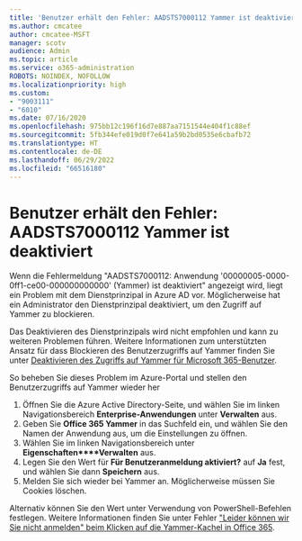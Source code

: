 ```yaml
---
title: 'Benutzer erhält den Fehler: AADSTS7000112 Yammer ist deaktiviert'
ms.author: cmcatee
author: cmcatee-MSFT
manager: scotv
audience: Admin
ms.topic: article
ms.service: o365-administration
ROBOTS: NOINDEX, NOFOLLOW
ms.localizationpriority: high
ms.custom:
- "9003111"
- "6010"
ms.date: 07/16/2020
ms.openlocfilehash: 975bb12c196f16d7e887aa7151544e404f1c88ef
ms.sourcegitcommit: 5fb344efe019d0f7e641a59b2bd0535e6cbafb72
ms.translationtype: HT
ms.contentlocale: de-DE
ms.lasthandoff: 06/29/2022
ms.locfileid: "66516180"
---
```

# <a name="user-receives-error-aadsts7000112-yammer-is-disabled"></a>Benutzer erhält den Fehler: AADSTS7000112 Yammer ist deaktiviert

Wenn die Fehlermeldung "AADSTS7000112: Anwendung '00000005-0000-0ff1-ce00-000000000000' (Yammer) ist deaktiviert" angezeigt wird, liegt ein Problem mit dem Dienstprinzipal in Azure AD vor. Möglicherweise hat ein Administrator den Dienstprinzipal deaktiviert, um den Zugriff auf Yammer zu blockieren.

Das Deaktivieren des Dienstprinzipals wird nicht empfohlen und kann zu weiteren Problemen führen. Weitere Informationen zum unterstützten Ansatz für dass Blockieren des Benutzerzugriffs auf Yammer finden Sie unter [Deaktivieren des Zugriffs auf Yammer für Microsoft 365-Benutzer](https://docs.microsoft.com/yammer/manage-yammer-users/turn-off-user-access).  

So beheben Sie dieses Problem im Azure-Portal und stellen den Benutzerzugriffs auf Yammer wieder her

1.  Öffnen Sie die Azure Active Directory-Seite, und wählen Sie im linken Navigationsbereich **Enterprise-Anwendungen** unter **Verwalten** aus.
3.  Geben Sie **Office 365 Yammer** in das Suchfeld ein, und wählen Sie den Namen der Anwendung aus, um die Einstellungen zu öffnen.
4.  Wählen Sie im linken Navigationsbereich unter **Eigenschaften****Verwalten** aus.
5.  Legen Sie den Wert für **Für Benutzeranmeldung aktiviert?** auf **Ja** fest, und wählen Sie dann **Speichern** aus.
6.  Melden Sie sich wieder bei Yammer an. Möglicherweise müssen Sie Cookies löschen.

Alternativ können Sie den Wert unter Verwendung von PowerShell-Befehlen festlegen. Weitere Informationen finden Sie unter Fehler ["Leider können wir Sie nicht anmelden" beim Klicken auf die Yammer-Kachel in Office 365](https://docs.microsoft.com/yammer/troubleshoot-problems/error-when-click-the-yammer-tile-in-office-365). 